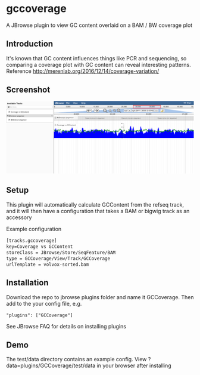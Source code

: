 # gccoverage

A JBrowse plugin to view GC content overlaid on a BAM / BW coverage plot


## Introduction

It's known that GC content influences things like PCR and sequencing, so comparing a coverage plot with GC content can reveal interesting patterns. Reference http://merenlab.org/2016/12/14/coverage-variation/ 

## Screenshot

![](img/1.png)

## Setup

This plugin will automatically calculate GCContent from the refseq track, and it will then have a configuration that takes a BAM or bigwig track as an accessory

Example configuration

    [tracks.gccoverage]
    key=Coverage vs GCContent
    storeClass = JBrowse/Store/SeqFeature/BAM
    type = GCCoverage/View/Track/GCCoverage
    urlTemplate = volvox-sorted.bam

## Installation

Download the repo to jbrowse plugins folder and name it GCCoverage. Then add to the your config file, e.g.

    "plugins": ["GCCoverage"]

See JBrowse FAQ for details on installing plugins

## Demo

The test/data directory contains an example config. View ?data=plugins/GCCoverage/test/data in your browser after installing


